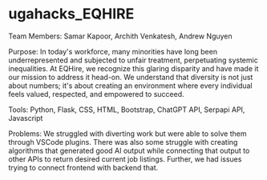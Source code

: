 # ugahacks_EQHIRE

Team Members: Samar Kapoor, Archith Venkatesh, Andrew Nguyen

Purpose: In today's workforce, many minorities have long been underrepresented and subjected to unfair treatment, perpetuating systemic inequalities. At EQHire, we recognize this glaring disparity and have made it our mission to address it head-on. We understand that diversity is not just about numbers; it's about creating an environment where every individual feels valued, respected, and empowered to succeed. 

Tools: Python, Flask, CSS, HTML, Bootstrap, ChatGPT API, Serpapi API, Javascript

Problems: We struggled with diverting work but were able to solve them through VSCode plugins. There was also some struggle with creating algorithms that generated good AI output while connecting that output to other APIs to return desired current job listings. Further, we had issues trying to connect frontend with backend that.
